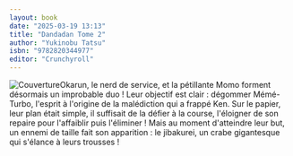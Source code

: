 ```yaml
---
layout: book
date: "2025-03-19 13:13"
title: "Dandadan Tome 2"
author: "Yukinobu Tatsu"
isbn: "9782820344977"
editor: "Crunchyroll"
---
```

![Couverture](/img/9782820344977.jpeg)Okarun, le nerd de service, et la pétillante Momo forment désormais un improbable duo ! Leur objectif est clair : dégommer Mémé-Turbo, l'esprit à l'origine de la malédiction qui a frappé Ken. Sur le papier, leur plan était simple, il suffisait de la défier à la course, l'éloigner de son repaire pour l'affaiblir puis l'éliminer ! Mais au moment d'atteindre leur but, un ennemi de taille fait son apparition : le jibakurei, un crabe gigantesque qui s'élance à leurs trousses !
